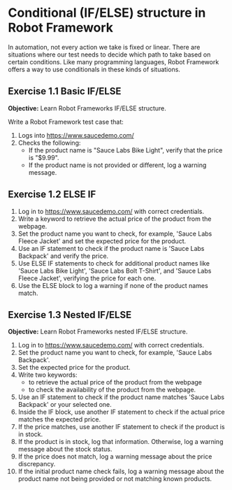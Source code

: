 # Conditional (IF/ELSE) structure in Robot Framework

In automation, not every action we take is fixed or linear. There are situations where our test needs to decide which path to take based on certain conditions. Like many programming languages, Robot Framework offers a way to use conditionals in these kinds of situations.

## Exercise 1.1 Basic IF/ELSE

**Objective:** Learn Robot Frameworks IF/ELSE structure.

Write a Robot Framework test case that:

1. Logs into https://www.saucedemo.com/
2. Checks the following:
    - If the product name is "Sauce Labs Bike Light", verify that the price is "$9.99".
    - If the product name is not provided or different, log a warning message.

## Exercise 1.2 ELSE IF

1. Log in to https://www.saucedemo.com/ with correct credentials.
2. Write a keyword to retrieve the actual price of the product from the webpage.
3. Set the product name you want to check, for example, 'Sauce Labs Fleece Jacket' and set the expected price for the product.
4. Use an IF statement to check if the product name is 'Sauce Labs Backpack' and verify the price.
5. Use ELSE IF statements to check for additional product names like 'Sauce Labs Bike Light', 'Sauce Labs Bolt T-Shirt', and 'Sauce Labs Fleece Jacket', verifying the price for each one.
6. Use the ELSE block to log a warning if none of the product names match.

## Exercise 1.3 Nested IF/ELSE

**Objective:** Learn Robot Frameworks nested IF/ELSE structure.

1. Log in to https://www.saucedemo.com/ with correct credentials.
2. Set the product name you want to check, for example, 'Sauce Labs Backpack'.
3. Set the expected price for the product.
4. Write two keywords:
    - to retrieve the actual price of the product from the webpage
    - to check the availability of the product from the webpage.
5. Use an IF statement to check if the product name matches 'Sauce Labs Backpack' or your selected one.
6. Inside the IF block, use another IF statement to check if the actual price matches the expected price.
7. If the price matches, use another IF statement to check if the product is in stock.
8. If the product is in stock, log that information. Otherwise, log a warning message about the stock status.
9. If the price does not match, log a warning message about the price discrepancy.
10. If the initial product name check fails, log a warning message about the product name not being provided or not matching known products.
